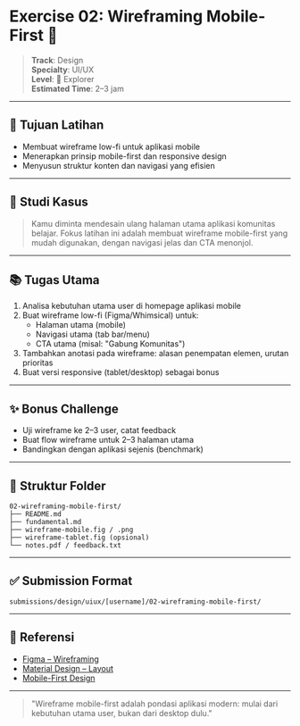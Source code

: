 # Exercise 02: Wireframing Mobile-First 📱

> **Track**: Design  
> **Specialty**: UI/UX  
> **Level**: 🧭 Explorer  
> **Estimated Time**: 2–3 jam

---

## 🎯 Tujuan Latihan

- Membuat wireframe low-fi untuk aplikasi mobile
- Menerapkan prinsip mobile-first dan responsive design
- Menyusun struktur konten dan navigasi yang efisien

---

## 📖 Studi Kasus

> Kamu diminta mendesain ulang halaman utama aplikasi komunitas belajar. Fokus latihan ini adalah membuat wireframe mobile-first yang mudah digunakan, dengan navigasi jelas dan CTA menonjol.

---

## 📚 Tugas Utama

1. Analisa kebutuhan utama user di homepage aplikasi mobile
2. Buat wireframe low-fi (Figma/Whimsical) untuk:
   - Halaman utama (mobile)
   - Navigasi utama (tab bar/menu)
   - CTA utama (misal: "Gabung Komunitas")
3. Tambahkan anotasi pada wireframe: alasan penempatan elemen, urutan prioritas
4. Buat versi responsive (tablet/desktop) sebagai bonus

---

## ✨ Bonus Challenge

- Uji wireframe ke 2–3 user, catat feedback
- Buat flow wireframe untuk 2–3 halaman utama
- Bandingkan dengan aplikasi sejenis (benchmark)

---

## 📁 Struktur Folder

```
02-wireframing-mobile-first/
├── README.md
├── fundamental.md
├── wireframe-mobile.fig / .png
├── wireframe-tablet.fig (opsional)
└── notes.pdf / feedback.txt
```

---

## ✅ Submission Format

```
submissions/design/uiux/[username]/02-wireframing-mobile-first/
```

---

## 🔗 Referensi
- [Figma – Wireframing](https://help.figma.com/hc/en-us/articles/360040451373-Create-wireframes-in-Figma)
- [Material Design – Layout](https://m3.material.io/foundations/layout/overview)
- [Mobile-First Design](https://www.smashingmagazine.com/2011/07/mobile-first-a-presentation-by-luke-wroblewski/)

---

> "Wireframe mobile-first adalah pondasi aplikasi modern: mulai dari kebutuhan utama user, bukan dari desktop dulu." 